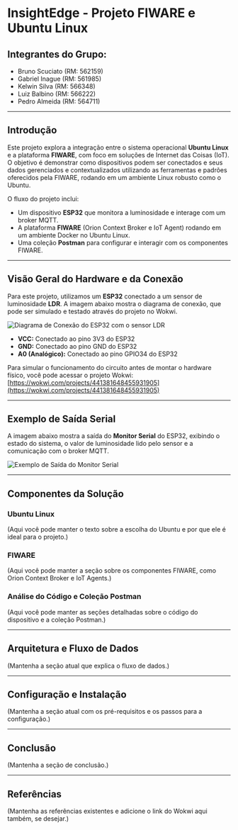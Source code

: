 # InsightEdge - Projeto FIWARE e Ubuntu Linux

## Integrantes do Grupo:

* Bruno Scuciato (RM: 562159)
* Gabriel Inague (RM: 561985)
* Kelwin Silva (RM: 566348)
* Luiz Balbino (RM: 566222)
* Pedro Almeida (RM: 564711)

---

## Introdução

Este projeto explora a integração entre o sistema operacional **Ubuntu Linux** e a plataforma **FIWARE**, com foco em soluções de Internet das Coisas (IoT). O objetivo é demonstrar como dispositivos podem ser conectados e seus dados gerenciados e contextualizados utilizando as ferramentas e padrões oferecidos pela FIWARE, rodando em um ambiente Linux robusto como o Ubuntu.

O fluxo do projeto inclui:

* Um dispositivo **ESP32** que monitora a luminosidade e interage com um broker MQTT.
* A plataforma **FIWARE** (Orion Context Broker e IoT Agent) rodando em um ambiente Docker no Ubuntu Linux.
* Uma coleção **Postman** para configurar e interagir com os componentes FIWARE.

---

## Visão Geral do Hardware e da Conexão

Para este projeto, utilizamos um **ESP32** conectado a um sensor de luminosidade **LDR**. A imagem abaixo mostra o diagrama de conexão, que pode ser simulado e testado através do projeto no Wokwi.

![Diagrama de Conexão do ESP32 com o sensor LDR](assets/images/A40E694E-794D-40D3-B2AD-4202BDBC6D2E.png)

* **VCC:** Conectado ao pino 3V3 do ESP32
* **GND:** Conectado ao pino GND do ESP32
* **A0 (Analógico):** Conectado ao pino GPIO34 do ESP32

Para simular o funcionamento do circuito antes de montar o hardware físico, você pode acessar o projeto Wokwi:
[https://wokwi.com/projects/441381648455931905](https://wokwi.com/projects/441381648455931905)

---

## Exemplo de Saída Serial

A imagem abaixo mostra a saída do **Monitor Serial** do ESP32, exibindo o estado do sistema, o valor de luminosidade lido pelo sensor e a comunicação com o broker MQTT.

![Exemplo de Saída do Monitor Serial](assets/images/94FD7854-B58E-4ACC-B379-FB7F404EA993.png)

---

## Componentes da Solução

### Ubuntu Linux
(Aqui você pode manter o texto sobre a escolha do Ubuntu e por que ele é ideal para o projeto.)

### FIWARE
(Aqui você pode manter a seção sobre os componentes FIWARE, como Orion Context Broker e IoT Agents.)

### Análise do Código e Coleção Postman
(Aqui você pode manter as seções detalhadas sobre o código do dispositivo e a coleção Postman.)

---

## Arquitetura e Fluxo de Dados
(Mantenha a seção atual que explica o fluxo de dados.)

---

## Configuração e Instalação
(Mantenha a seção atual com os pré-requisitos e os passos para a configuração.)

---

## Conclusão
(Mantenha a seção de conclusão.)

---

## Referências
(Mantenha as referências existentes e adicione o link do Wokwi aqui também, se desejar.)
